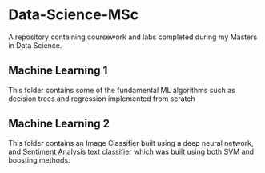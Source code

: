 # Data-Science-MSc
A repository containing coursework and labs completed during my Masters in Data Science.

## Machine Learning 1
This folder contains some of the fundamental ML algorithms such as decision trees and regression implemented from scratch

## Machine Learning 2
This folder contains an Image Classifier built using a deep neural network, and Sentiment Analysis text classifier which was built using both SVM and boosting methods.
